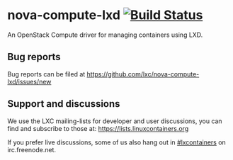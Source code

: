 # nova-compute-lxd [![Build Status](https://travis-ci.org/lxc/nova-compute-lxd.svg?branch=master)](https://travis-ci.org/lxc/nova-compute-lxd)

An OpenStack Compute driver for managing containers using LXD.

## Bug reports

Bug reports can be filed at https://github.com/lxc/nova-compute-lxd/issues/new

## Support and discussions

We use the LXC mailing-lists for developer and user discussions, you can
find and subscribe to those at: https://lists.linuxcontainers.org

If you prefer live discussions, some of us also hang out in
[#lxcontainers](http://webchat.freenode.net/?channels=#lxcontainers) on irc.freenode.net.

